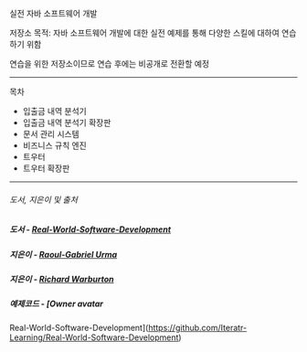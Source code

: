 실전 자바 소프트웨어 개발

저장소 목적: 자바 소프트웨어 개발에 대한 실전 예제를 통해 다양한 스킬에 대하여 연습하기 위함

연습을 위한 저장소이므로 연습 후에는 비공개로 전환할 예정

***

목차
- 입출금 내역 분석기
- 입출금 내역 분석기 확장판
- 문서 관리 시스템
- 비즈니스 규칙 엔진
- 트우터
- 트우터 확장판

***
###### 도서, 지은이 및 출처
##### 도서 - [Real-World-Software-Development](http://shop.oreilly.com/product/0636920053996.do)
##### 지은이 - [Raoul-Gabriel Urma](https://github.com/raoulDoc)
##### 지은이 - [Richard Warburton](https://github.com/RichardWarburton)
##### 예제코드 - [Owner avatar
Real-World-Software-Development](https://github.com/Iteratr-Learning/Real-World-Software-Development)
